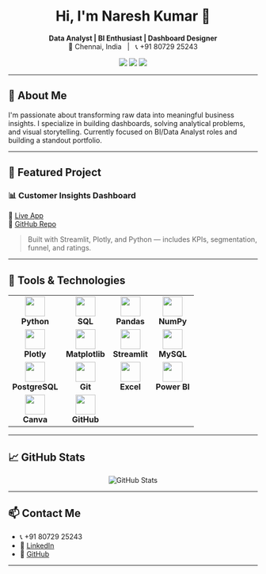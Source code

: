 <h1 align="center">Hi, I'm Naresh Kumar 👋</h1>
<p align="center">
  <strong>Data Analyst | BI Enthusiast | Dashboard Designer</strong><br>
  📍 Chennai, India &nbsp; | &nbsp; 📞 +91 80729 25243
</p>

<p align="center">
  <a href="https://www.linkedin.com/in/naresh-kumar-b67b0b326"><img src="https://img.shields.io/badge/LinkedIn-0077B5?style=for-the-badge&logo=linkedin&logoColor=white"/></a>
  <a href="https://github.com/nareshkumarv0910-wq"><img src="https://img.shields.io/badge/GitHub-181717?style=for-the-badge&logo=github&logoColor=white"/></a>
  <a href="mailto:nareshkumar@example.com"><img src="https://img.shields.io/badge/Email-0078D4?style=for-the-badge&logo=gmail&logoColor=white"/></a>
</p>

---

## 🧠 About Me

I'm passionate about transforming raw data into meaningful business insights. I specialize in building dashboards, solving analytical problems, and visual storytelling. Currently focused on BI/Data Analyst roles and building a standout portfolio.

---

## 🚀 Featured Project

### 📊 Customer Insights Dashboard  
🔗 [Live App](https://customer-insights-dashboard.streamlit.app)  
🔗 [GitHub Repo](https://github.com/nareshkumarv0910-wq/customer-insights-dashboard)  
> Built with Streamlit, Plotly, and Python — includes KPIs, segmentation, funnel, and ratings.

---

## 🧰 Tools & Technologies

<table>
  <tr>
    <td align="center"><img src="https://cdn.jsdelivr.net/gh/devicons/devicon/icons/python/python-original.svg" width="40"/><br><b>Python</b></td>
    <td align="center"><img src="https://cdn.jsdelivr.net/gh/devicons/devicon/icons/sqlite/sqlite-original.svg" width="40"/><br><b>SQL</b></td>
    <td align="center"><img src="https://cdn.jsdelivr.net/gh/devicons/devicon/icons/pandas/pandas-original.svg" width="40"/><br><b>Pandas</b></td>
    <td align="center"><img src="https://cdn.jsdelivr.net/gh/devicons/devicon/icons/numpy/numpy-original.svg" width="40"/><br><b>NumPy</b></td>
  </tr>
  <tr>
    <td align="center"><img src="https://cdn.jsdelivr.net/gh/devicons/devicon/icons/plotly/plotly-original.svg" width="40"/><br><b>Plotly</b></td>
    <td align="center"><img src="https://cdn.jsdelivr.net/gh/devicons/devicon/icons/matplotlib/matplotlib-original.svg" width="40"/><br><b>Matplotlib</b></td>
    <td align="center"><img src="https://cdn.jsdelivr.net/gh/devicons/devicon/icons/streamlit/streamlit-original.svg" width="40"/><br><b>Streamlit</b></td>
    <td align="center"><img src="https://cdn.jsdelivr.net/gh/devicons/devicon/icons/mysql/mysql-original.svg" width="40"/><br><b>MySQL</b></td>
  </tr>
  <tr>
    <td align="center"><img src="https://cdn.jsdelivr.net/gh/devicons/devicon/icons/postgresql/postgresql-original.svg" width="40"/><br><b>PostgreSQL</b></td>
    <td align="center"><img src="https://cdn.jsdelivr.net/gh/devicons/devicon/icons/git/git-original.svg" width="40"/><br><b>Git</b></td>
    <td align="center"><img src="https://cdn.jsdelivr.net/gh/devicons/devicon/icons/excel/excel-original.svg" width="40"/><br><b>Excel</b></td>
    <td align="center"><img src="https://cdn.jsdelivr.net/gh/devicons/devicon/icons/powerbi/powerbi-original.svg" width="40"/><br><b>Power BI</b></td>
  </tr>
  <tr>
    <td align="center"><img src="https://cdn.jsdelivr.net/gh/devicons/devicon/icons/canva/canva-original.svg" width="40"/><br><b>Canva</b></td>
    <td align="center"><img src="https://cdn.jsdelivr.net/gh/devicons/devicon/icons/github/github-original.svg" width="40"/><br><b>GitHub</b></td>
  </tr>
</table>

---

## 📈 GitHub Stats

<p align="center">
  <img src="https://github-readme-stats.vercel.app/api?username=nareshkumarv0910-wq&show_icons=true&theme=radical" alt="GitHub Stats" />
</p>

---

## 📫 Contact Me

- 📞 +91 80729 25243  
- 🔗 [LinkedIn](https://www.linkedin.com/in/naresh-kumar-b67b0b326)  
- 🔗 [GitHub](https://github.com/nareshkumarv0910-wq)

---


